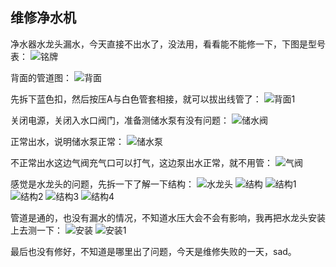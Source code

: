 ## 维修净水机
净水器水龙头漏水，今天直接不出水了，没法用，看看能不能修一下，下图是型号表：
![铭牌](../images/1-维修家电/02-维修净水机/铭牌.webp)

背面的管道图：
![背面](../images/1-维修家电/02-维修净水机/背面.webp)

先拆下蓝色扣，然后按压A与白色管套相接，就可以拔出线管了：
![背面1](../images/1-维修家电/02-维修净水机/背面1.webp)

关闭电源，关闭入水口阀门，准备测储水泵有没有问题：
![储水阀](../images/1-维修家电/02-维修净水机/储水阀.webp)

正常出水，说明储水泵正常：
![储水泵](../images/1-维修家电/02-维修净水机/储水泵.webp)

不正常出水这边气阀充气口可以打气，这边泵出水正常，就不用管：
![气阀](../images/1-维修家电/02-维修净水机/气阀.webp)

感觉是水龙头的问题，先拆一下了解一下结构：
![水龙头](../images/1-维修家电/02-维修净水机/水龙头.webp)
![结构](../images/1-维修家电/02-维修净水机/结构.webp)
![结构1](../images/1-维修家电/02-维修净水机/结构1.webp)
![结构2](../images/1-维修家电/02-维修净水机/结构2.webp)
![结构3](../images/1-维修家电/02-维修净水机/结构3.webp)
![结构4](../images/1-维修家电/02-维修净水机/结构4.webp)

管道是通的，也没有漏水的情况，不知道水压大会不会有影响，我再把水龙头安装上去测一下：
![安装](../images/1-维修家电/02-维修净水机/安装.webp)
![安装1](../images/1-维修家电/02-维修净水机/安装1.webp)

最后也没有修好，不知道是哪里出了问题，今天是维修失败的一天，sad。